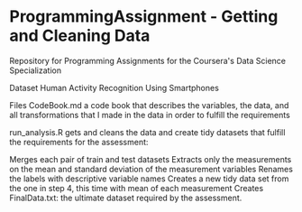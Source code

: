 # ProgrammingAssignment - Getting and Cleaning Data
Repository for Programming Assignments for the Coursera's Data Science Specialization

Dataset
Human Activity Recognition Using Smartphones

Files
CodeBook.md a code book that describes the variables, the data, and all transformations that I made in the data in order to fulfill the requirements

run_analysis.R gets and cleans the data and create tidy datasets that fulfill the requirements for the assessment:

Merges each pair of train and test datasets
Extracts only the measurements on the mean and standard deviation of the measurement variables
Renames the labels with descriptive variable names
Creates a new tidy data set from the one in step 4, this time with mean of each measurement
Creates FinalData.txt: the ultimate dataset required by the assessment.

